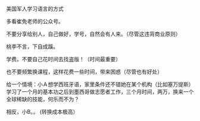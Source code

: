 美国军人学习语言的方式

多看崔免老师的公众号。

不要分享给别人，自己做好，学号，自然会有人来。（尽管这违背商业原则）

桃李不言，下自成蹊。

学费。不要自己花时间去找盗版！（时间最重要）

也不要频繁换课程，这样花费一些时间，带来困惑（尽管也有好处）

给一个情境：小Ａ想学西班牙语，家里条件还不错她在某个机构（比如塞万提斯）学习了一个月的基本功之后到墨西哥做志愿者工作，三个月时间，两万，换来一个全球稀缺的技能，何乐而不为？

相反，小B。。 \(转换成本极高）

